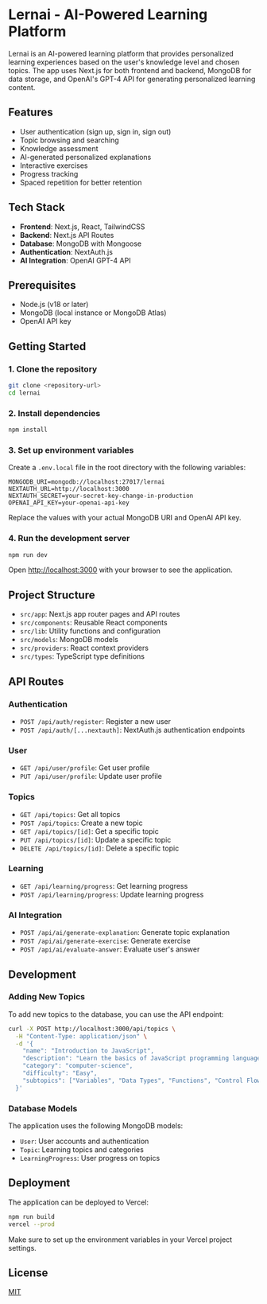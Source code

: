 # Lernai - AI-Powered Learning Platform

Lernai is an AI-powered learning platform that provides personalized learning experiences based on the user's knowledge level and chosen topics. The app uses Next.js for both frontend and backend, MongoDB for data storage, and OpenAI's GPT-4 API for generating personalized learning content.

## Features

- User authentication (sign up, sign in, sign out)
- Topic browsing and searching
- Knowledge assessment
- AI-generated personalized explanations
- Interactive exercises
- Progress tracking
- Spaced repetition for better retention

## Tech Stack

- **Frontend**: Next.js, React, TailwindCSS
- **Backend**: Next.js API Routes
- **Database**: MongoDB with Mongoose
- **Authentication**: NextAuth.js
- **AI Integration**: OpenAI GPT-4 API

## Prerequisites

- Node.js (v18 or later)
- MongoDB (local instance or MongoDB Atlas)
- OpenAI API key

## Getting Started

### 1. Clone the repository

```bash
git clone <repository-url>
cd lernai
```

### 2. Install dependencies

```bash
npm install
```

### 3. Set up environment variables

Create a `.env.local` file in the root directory with the following variables:

```
MONGODB_URI=mongodb://localhost:27017/lernai
NEXTAUTH_URL=http://localhost:3000
NEXTAUTH_SECRET=your-secret-key-change-in-production
OPENAI_API_KEY=your-openai-api-key
```

Replace the values with your actual MongoDB URI and OpenAI API key.

### 4. Run the development server

```bash
npm run dev
```

Open [http://localhost:3000](http://localhost:3000) with your browser to see the application.

## Project Structure

- `src/app`: Next.js app router pages and API routes
- `src/components`: Reusable React components
- `src/lib`: Utility functions and configuration
- `src/models`: MongoDB models
- `src/providers`: React context providers
- `src/types`: TypeScript type definitions

## API Routes

### Authentication

- `POST /api/auth/register`: Register a new user
- `POST /api/auth/[...nextauth]`: NextAuth.js authentication endpoints

### User

- `GET /api/user/profile`: Get user profile
- `PUT /api/user/profile`: Update user profile

### Topics

- `GET /api/topics`: Get all topics
- `POST /api/topics`: Create a new topic
- `GET /api/topics/[id]`: Get a specific topic
- `PUT /api/topics/[id]`: Update a specific topic
- `DELETE /api/topics/[id]`: Delete a specific topic

### Learning

- `GET /api/learning/progress`: Get learning progress
- `POST /api/learning/progress`: Update learning progress

### AI Integration

- `POST /api/ai/generate-explanation`: Generate topic explanation
- `POST /api/ai/generate-exercise`: Generate exercise
- `POST /api/ai/evaluate-answer`: Evaluate user's answer

## Development

### Adding New Topics

To add new topics to the database, you can use the API endpoint:

```bash
curl -X POST http://localhost:3000/api/topics \
  -H "Content-Type: application/json" \
  -d '{
    "name": "Introduction to JavaScript",
    "description": "Learn the basics of JavaScript programming language",
    "category": "computer-science",
    "difficulty": "Easy",
    "subtopics": ["Variables", "Data Types", "Functions", "Control Flow"]
  }'
```

### Database Models

The application uses the following MongoDB models:

- `User`: User accounts and authentication
- `Topic`: Learning topics and categories
- `LearningProgress`: User progress on topics

## Deployment

The application can be deployed to Vercel:

```bash
npm run build
vercel --prod
```

Make sure to set up the environment variables in your Vercel project settings.

## License

[MIT](LICENSE)

